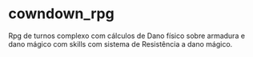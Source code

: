 # cowndown_rpg
Rpg de turnos complexo com cálculos de Dano físico sobre armadura e dano mágico com skills com sistema de Resistência a dano mágico. 
